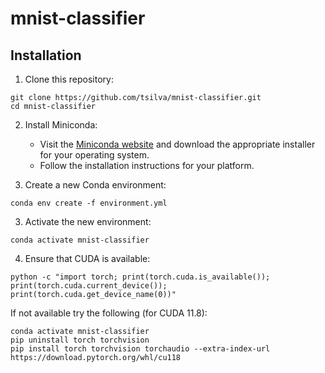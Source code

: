# mnist-classifier

## Installation

1. Clone this repository:

```
git clone https://github.com/tsilva/mnist-classifier.git
cd mnist-classifier
```

2. Install Miniconda:
   - Visit the [Miniconda website](https://docs.conda.io/en/latest/miniconda.html) and download the appropriate installer for your operating system.
   - Follow the installation instructions for your platform.

3. Create a new Conda environment:

```
conda env create -f environment.yml
```

3. Activate the new environment:

```
conda activate mnist-classifier
```

4. Ensure that CUDA is available:

```
python -c "import torch; print(torch.cuda.is_available()); print(torch.cuda.current_device()); print(torch.cuda.get_device_name(0))"
```

If not available try the following (for CUDA 11.8):

```
conda activate mnist-classifier
pip uninstall torch torchvision
pip install torch torchvision torchaudio --extra-index-url https://download.pytorch.org/whl/cu118
```